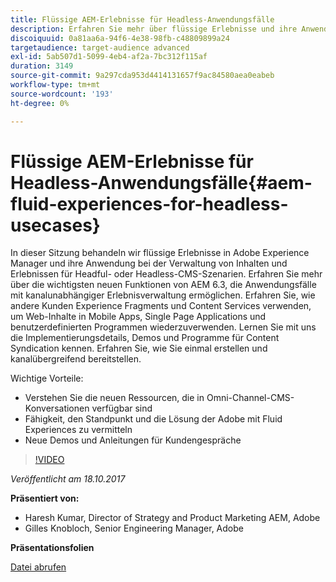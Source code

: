 ```yaml
---
title: Flüssige AEM-Erlebnisse für Headless-Anwendungsfälle
description: Erfahren Sie mehr über flüssige Erlebnisse und ihre Anwendung bei der Verwaltung von Inhalten und Erlebnissen für Headful- oder Headless-CMS-Szenarien. Erfahren Sie mehr über die wichtigsten neuen Funktionen von AEM 6.3, die Anwendungsfälle mit kanalunabhängiger Erlebnisverwaltung ermöglichen, und vieles mehr.
discoiquuid: 0a81aa6a-94f6-4e38-98fb-c48809899a24
targetaudience: target-audience advanced
exl-id: 5ab507d1-5099-4eb4-af2a-7bc312f115af
duration: 3149
source-git-commit: 9a297cda953d4414131657f9ac84580aea0eabeb
workflow-type: tm+mt
source-wordcount: '193'
ht-degree: 0%

---
```


# Flüssige AEM-Erlebnisse für Headless-Anwendungsfälle{#aem-fluid-experiences-for-headless-usecases}

In dieser Sitzung behandeln wir flüssige Erlebnisse in Adobe Experience Manager und ihre Anwendung bei der Verwaltung von Inhalten und Erlebnissen für Headful- oder Headless-CMS-Szenarien. Erfahren Sie mehr über die wichtigsten neuen Funktionen von AEM 6.3, die Anwendungsfälle mit kanalunabhängiger Erlebnisverwaltung ermöglichen. Erfahren Sie, wie andere Kunden Experience Fragments und Content Services verwenden, um Web-Inhalte in Mobile Apps, Single Page Applications und benutzerdefinierten Programmen wiederzuverwenden. Lernen Sie mit uns die Implementierungsdetails, Demos und Programme für Content Syndication kennen. Erfahren Sie, wie Sie einmal erstellen und kanalübergreifend bereitstellen.

Wichtige Vorteile:

* Verstehen Sie die neuen Ressourcen, die in Omni-Channel-CMS-Konversationen verfügbar sind
* Fähigkeit, den Standpunkt und die Lösung der Adobe mit Fluid Experiences zu vermitteln
* Neue Demos und Anleitungen für Kundengespräche

>[!VIDEO](https://video.tv.adobe.com/v/20495/?quality=9)

*Veröffentlicht am 18.10.2017*

**Präsentiert von:**

* Haresh Kumar, Director of Strategy and Product Marketing AEM, Adobe
* Gilles Knobloch, Senior Engineering Manager, Adobe

**Präsentationsfolien**

[Datei abrufen](assets/gems-fluid-experiencesoct1617.pdf)
<!--
[Get back to the Overview](https://helpx.adobe.com/de/experience-manager/kt/eseminars/gems/aem-index.html)
-->
